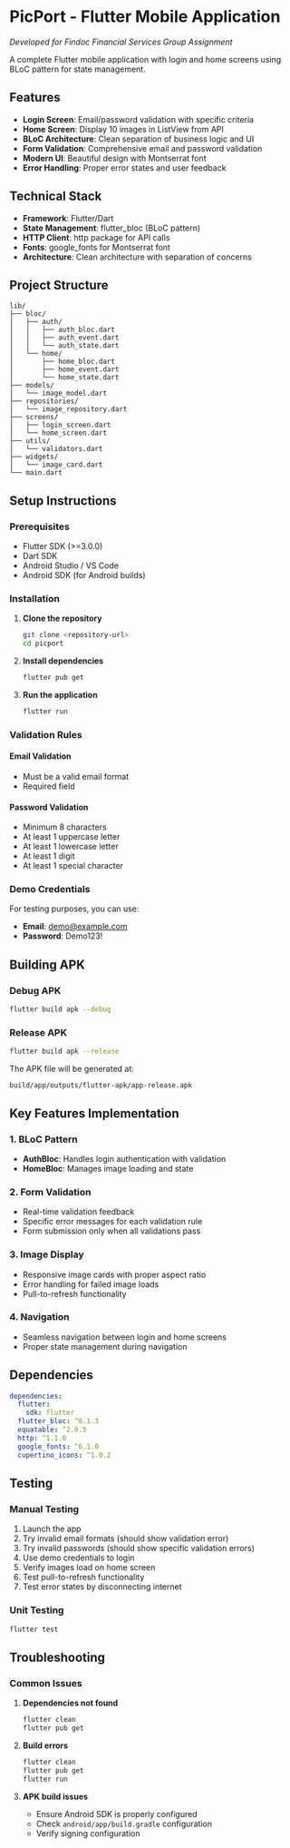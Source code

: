 # PicPort - Flutter Mobile Application  
*Developed for Findoc Financial Services Group Assignment*  

A complete Flutter mobile application with login and home screens using BLoC pattern for state management.

## Features

- **Login Screen**: Email/password validation with specific criteria
- **Home Screen**: Display 10 images in ListView from API
- **BLoC Architecture**: Clean separation of business logic and UI
- **Form Validation**: Comprehensive email and password validation
- **Modern UI**: Beautiful design with Montserrat font
- **Error Handling**: Proper error states and user feedback

## Technical Stack

- **Framework**: Flutter/Dart
- **State Management**: flutter_bloc (BLoC pattern)
- **HTTP Client**: http package for API calls
- **Fonts**: google_fonts for Montserrat font
- **Architecture**: Clean architecture with separation of concerns

## Project Structure

```
lib/
├── bloc/
│   ├── auth/
│   │   ├── auth_bloc.dart
│   │   ├── auth_event.dart
│   │   └── auth_state.dart
│   └── home/
│       ├── home_bloc.dart
│       ├── home_event.dart
│       └── home_state.dart
├── models/
│   └── image_model.dart
├── repositories/
│   └── image_repository.dart
├── screens/
│   ├── login_screen.dart
│   └── home_screen.dart
├── utils/
│   └── validators.dart
├── widgets/
│   └── image_card.dart
└── main.dart
```

## Setup Instructions

### Prerequisites

- Flutter SDK (>=3.0.0)
- Dart SDK
- Android Studio / VS Code
- Android SDK (for Android builds)

### Installation

1. **Clone the repository**
   ```bash
   git clone <repository-url>
   cd picport
   ```

2. **Install dependencies**
   ```bash
   flutter pub get
   ```

3. **Run the application**
   ```bash
   flutter run
   ```

### Validation Rules

#### Email Validation
- Must be a valid email format
- Required field

#### Password Validation
- Minimum 8 characters
- At least 1 uppercase letter
- At least 1 lowercase letter
- At least 1 digit
- At least 1 special character

### Demo Credentials

For testing purposes, you can use:
- **Email**: demo@example.com
- **Password**: Demo123!

## Building APK

### Debug APK
```bash
flutter build apk --debug
```

### Release APK
```bash
flutter build apk --release
```

The APK file will be generated at:
```
build/app/outputs/flutter-apk/app-release.apk
```

## Key Features Implementation

### 1. BLoC Pattern
- **AuthBloc**: Handles login authentication with validation
- **HomeBloc**: Manages image loading and state

### 2. Form Validation
- Real-time validation feedback
- Specific error messages for each validation rule
- Form submission only when all validations pass

### 3. Image Display
- Responsive image cards with proper aspect ratio
- Error handling for failed image loads
- Pull-to-refresh functionality

### 4. Navigation
- Seamless navigation between login and home screens
- Proper state management during navigation

## Dependencies

```yaml
dependencies:
  flutter:
    sdk: flutter
  flutter_bloc: ^8.1.3
  equatable: ^2.0.5
  http: ^1.1.0
  google_fonts: ^6.1.0
  cupertino_icons: ^1.0.2
```

## Testing

### Manual Testing
1. Launch the app
2. Try invalid email formats (should show validation error)
3. Try invalid passwords (should show specific validation errors)
4. Use demo credentials to login
5. Verify images load on home screen
6. Test pull-to-refresh functionality
7. Test error states by disconnecting internet

### Unit Testing
```bash
flutter test
```

## Troubleshooting

### Common Issues

1. **Dependencies not found**
   ```bash
   flutter clean
   flutter pub get
   ```

2. **Build errors**
   ```bash
   flutter clean
   flutter pub get
   flutter run
   ```

3. **APK build issues**
   - Ensure Android SDK is properly configured
   - Check `android/app/build.gradle` configuration
   - Verify signing configuration

